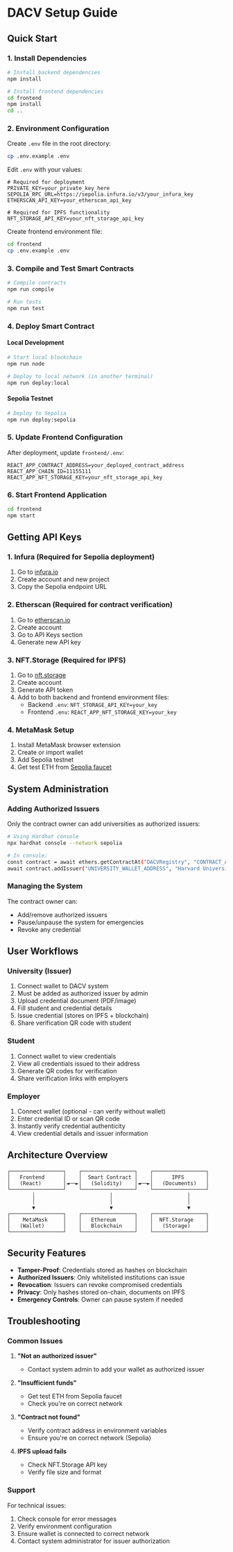 # DACV Setup Guide

## Quick Start

### 1. Install Dependencies

```bash
# Install backend dependencies
npm install

# Install frontend dependencies
cd frontend
npm install
cd ..
```

### 2. Environment Configuration

Create `.env` file in the root directory:

```bash
cp .env.example .env
```

Edit `.env` with your values:

```env
# Required for deployment
PRIVATE_KEY=your_private_key_here
SEPOLIA_RPC_URL=https://sepolia.infura.io/v3/your_infura_key
ETHERSCAN_API_KEY=your_etherscan_api_key

# Required for IPFS functionality
NFT_STORAGE_API_KEY=your_nft_storage_api_key
```

Create frontend environment file:

```bash
cd frontend
cp .env.example .env
```

### 3. Compile and Test Smart Contracts

```bash
# Compile contracts
npm run compile

# Run tests
npm run test
```

### 4. Deploy Smart Contract

#### Local Development
```bash
# Start local blockchain
npm run node

# Deploy to local network (in another terminal)
npm run deploy:local
```

#### Sepolia Testnet
```bash
# Deploy to Sepolia
npm run deploy:sepolia
```

### 5. Update Frontend Configuration

After deployment, update `frontend/.env`:

```env
REACT_APP_CONTRACT_ADDRESS=your_deployed_contract_address
REACT_APP_CHAIN_ID=11155111
REACT_APP_NFT_STORAGE_KEY=your_nft_storage_api_key
```

### 6. Start Frontend Application

```bash
cd frontend
npm start
```

## Getting API Keys

### 1. Infura (Required for Sepolia deployment)
1. Go to [infura.io](https://infura.io)
2. Create account and new project
3. Copy the Sepolia endpoint URL

### 2. Etherscan (Required for contract verification)
1. Go to [etherscan.io](https://etherscan.io)
2. Create account
3. Go to API Keys section
4. Generate new API key

### 3. NFT.Storage (Required for IPFS)
1. Go to [nft.storage](https://nft.storage)
2. Create account
3. Generate API token
4. Add to both backend and frontend environment files:
   - Backend `.env`: `NFT_STORAGE_API_KEY=your_key`
   - Frontend `.env`: `REACT_APP_NFT_STORAGE_KEY=your_key`

### 4. MetaMask Setup
1. Install MetaMask browser extension
2. Create or import wallet
3. Add Sepolia testnet
4. Get test ETH from [Sepolia faucet](https://sepoliafaucet.com)

## System Administration

### Adding Authorized Issuers

Only the contract owner can add universities as authorized issuers:

```bash
# Using Hardhat console
npx hardhat console --network sepolia

# In console:
const contract = await ethers.getContractAt("DACVRegistry", "CONTRACT_ADDRESS");
await contract.addIssuer("UNIVERSITY_WALLET_ADDRESS", "Harvard University", "USA");
```

### Managing the System

The contract owner can:
- Add/remove authorized issuers
- Pause/unpause the system for emergencies
- Revoke any credential

## User Workflows

### University (Issuer)
1. Connect wallet to DACV system
2. Must be added as authorized issuer by admin
3. Upload credential document (PDF/image)
4. Fill student and credential details
5. Issue credential (stores on IPFS + blockchain)
6. Share verification QR code with student

### Student
1. Connect wallet to view credentials
2. View all credentials issued to their address
3. Generate QR codes for verification
4. Share verification links with employers

### Employer
1. Connect wallet (optional - can verify without wallet)
2. Enter credential ID or scan QR code
3. Instantly verify credential authenticity
4. View credential details and issuer information

## Architecture Overview

```
┌─────────────────┐    ┌─────────────────┐    ┌─────────────────┐
│   Frontend      │    │  Smart Contract │    │      IPFS       │
│   (React)       │◄──►│   (Solidity)    │◄──►│   (Documents)   │
└─────────────────┘    └─────────────────┘    └─────────────────┘
        │                        │                        │
        │                        │                        │
        ▼                        ▼                        ▼
┌─────────────────┐    ┌─────────────────┐    ┌─────────────────┐
│    MetaMask     │    │   Ethereum      │    │  NFT.Storage    │
│   (Wallet)      │    │   Blockchain    │    │   (Storage)     │
└─────────────────┘    └─────────────────┘    └─────────────────┘
```

## Security Features

- **Tamper-Proof**: Credentials stored as hashes on blockchain
- **Authorized Issuers**: Only whitelisted institutions can issue
- **Revocation**: Issuers can revoke compromised credentials
- **Privacy**: Only hashes stored on-chain, documents on IPFS
- **Emergency Controls**: Owner can pause system if needed

## Troubleshooting

### Common Issues

1. **"Not an authorized issuer"**
   - Contact system admin to add your wallet as authorized issuer

2. **"Insufficient funds"**
   - Get test ETH from Sepolia faucet
   - Check you're on correct network

3. **"Contract not found"**
   - Verify contract address in environment variables
   - Ensure you're on correct network (Sepolia)

4. **IPFS upload fails**
   - Check NFT.Storage API key
   - Verify file size and format

### Support

For technical issues:
1. Check console for error messages
2. Verify environment configuration
3. Ensure wallet is connected to correct network
4. Contact system administrator for issuer authorization
